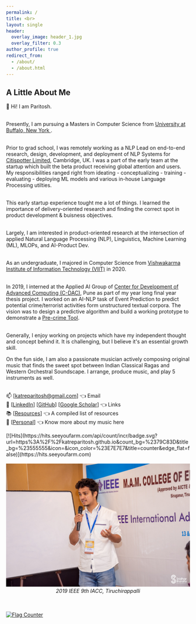 ```yaml
---
permalink: /
title: <br>
layout: single
header:
  overlay_image: header_1.jpg
  overlay_filter: 0.3
author_profile: true
redirect_from:
  - /about/
  - /about.html
---
```

## A Little About Me

<p align="justify">
  
👋 Hi! I am Paritosh.<br><br>
  
Presently, I am pursuing a Masters in Computer Science from <a href = "https://engineering.buffalo.edu/computer-science-engineering.html"> University at Buffalo, New York </a>.<br><br>
  
Prior to grad school, I was remotely working as a NLP Lead on end-to-end research, design, development, and deployment of NLP Systems for <a href = "http://citispotter.com/"> Citispotter Limited</a>, Cambridge, UK. I was a part of the early team at the startup which built the beta product receiving global attention and users. My responsibilities ranged right from ideating - conceptualizing - training - evaluating - deploying ML models and various in-house Language Processing utilties.<br><br>
  
This early startup experience tought me a lot of things. I learned the importance of delivery-oriented research and finding the correct spot in product development & buisness objectives.<br><br>

Largely, I am interested in product-oriented research at the intersection of applied Natural Language Processing (NLP), Linguistics, Machine Learning (ML), MLOPs, and AI-Product Dev.<br><br>

As an undergraduate, I majored in Computer Science from <a href="http://www.viit.ac.in/">Vishwakarma Institute of Information Technology (VIIT)</a> in 2020.<br><br> 

In 2019, I interned at the Applied AI Group of <a href = "https://www.cdac.in/">Center for Development of Advanced Computing (C-DAC)</a>, Pune as part of my year long final year thesis project. I worked on an AI-NLP task of Event Prediction to predict potential crime/terrorist activities form unstructured textual corpora. The vision was to design a predictive algorithm and build a working prototype to demonstrate a <a href = "https://en.wikipedia.org/wiki/Pre-crime">Pre-crime Tool</a>.<br><br>

Generally, I enjoy working on projects which have my independent thought and concept behind it. It is challenging, but I believe it's an essential growth skill.

On the fun side, I am also a passionate musician actively composing original music that finds the sweet spot between Indian Classical Ragas and Western Orchestral Soundscape. I arrange, produce music, and play 5 instruments as well.<br><br>

📫 [<a href="katreparitosh@gmail.com">katreparitosh@gmail.com</a>] 👈 Email <br>
🔗 [<a href="https://www.linkedin.com/in/paritoshkatre/">LinkedIn</a>] [<a href="https://github.com/katreparitosh">GitHub</a>] [<a href="https://scholar.google.com/citations?user=UsJddC0AAAAJ">Google Scholar</a>] 👈  Links <br>
📚 [<a href = "https://katreparitosh.github.io/resources/">Resources</a>] 👈 A compiled list of resources <br>
🎹 [<a href = "https://katreparitosh.github.io/personal/">Personal</a>]   👈 Know more about my music here <br>  
</p>
[![Hits](https://hits.seeyoufarm.com/api/count/incr/badge.svg?url=https%3A%2F%2Fkatreparitosh.github.io&count_bg=%2379C83D&title_bg=%23555555&icon=&icon_color=%23E7E7E7&title=counter&edge_flat=false)](https://hits.seeyoufarm.com)
<br><br>
<img src = "/images/IEEE Talk.jpg">
<i><center>2019 IEEE 9th IACC, Tiruchirappalli</center></i>
<br><br>

<a href="https://info.flagcounter.com/MhQm"><img src="https://s01.flagcounter.com/count2/MhQm/bg_FFFFFF/txt_000000/border_CCCCCC/columns_2/maxflags_4/viewers_3/labels_0/pageviews_0/flags_0/percent_0/" alt="Flag Counter" border="0"></a>

